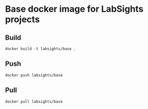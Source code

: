 Base docker image for LabSights projects
==

## Build

    docker build -t labsights/base .

## Push
    
    docker push labsights/base

## Pull
    
    docker pull labsights/base